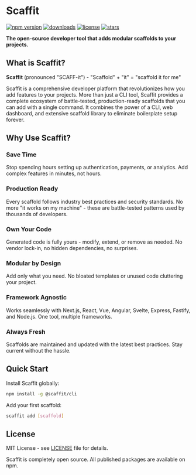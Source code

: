 # Scaffit

[![npm version](https://img.shields.io/npm/v/@scaffit/cli)](https://www.npmjs.com/package/@scaffit/cli)
[![downloads](https://img.shields.io/npm/dm/@scaffit/cli)](https://www.npmjs.com/package/@scaffit/cli)
[![license](https://img.shields.io/npm/l/@scaffit/cli)](https://github.com/sranganatha/scaffit/blob/main/LICENSE)
[![stars](https://img.shields.io/github/stars/sranganatha/scaffit)](https://github.com/sranganatha/scaffit)

**The open-source developer tool that adds modular scaffolds to your projects.**

## What is Scaffit?

**Scaffit** (pronounced "SCAFF-it") - "Scaffold" + "it" = "scaffold it for me"

Scaffit is a comprehensive developer platform that revolutionizes how you add features to your projects. More than just a CLI tool, Scaffit provides a complete ecosystem of battle-tested, production-ready scaffolds that you can add with a single command. It combines the power of a CLI, web dashboard, and extensive scaffold library to eliminate boilerplate setup forever.

## Why Use Scaffit?

### Save Time
Stop spending hours setting up authentication, payments, or analytics. Add complex features in minutes, not hours.

### Production Ready
Every scaffold follows industry best practices and security standards. No more "it works on my machine" - these are battle-tested patterns used by thousands of developers.

### Own Your Code
Generated code is fully yours - modify, extend, or remove as needed. No vendor lock-in, no hidden dependencies, no surprises.

### Modular by Design
Add only what you need. No bloated templates or unused code cluttering your project.

### Framework Agnostic
Works seamlessly with Next.js, React, Vue, Angular, Svelte, Express, Fastify, and Node.js. One tool, multiple frameworks.

### Always Fresh
Scaffolds are maintained and updated with the latest best practices. Stay current without the hassle.

## Quick Start

Install Scaffit globally:

```bash
npm install -g @scaffit/cli
```

Add your first scaffold:

```bash
scaffit add [scaffold]
```

## License

MIT License - see [LICENSE](LICENSE) file for details.

Scaffit is completely open source. All published packages are available on npm.

